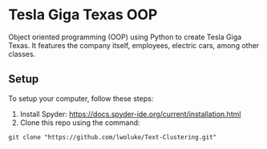 # Tesla Giga Texas OOP
Object oriented programming (OOP) using Python to create Tesla Giga Texas. It features the company itself, employees, electric cars, among other classes.

## Setup
To setup your computer, follow these steps:

1) Install Spyder: https://docs.spyder-ide.org/current/installation.html
2) Clone this repo using the command:
```
git clone "https://github.com/lwoluke/Text-Clustering.git"
```

